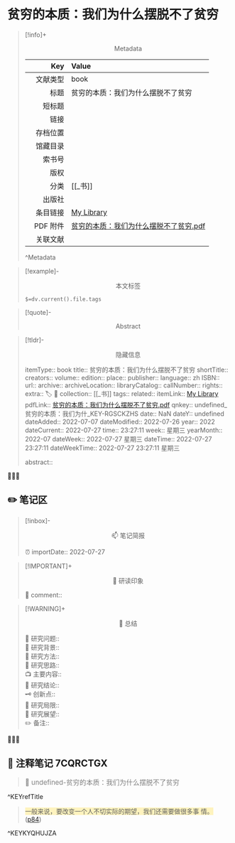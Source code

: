 # 贫穷的本质：我们为什么摆脱不了贫穷
> [!info]+ <center>Metadata</center>
> 
> |<div style="width: 5em">Key</div>|Value|
> |--:|:--|
> |文献类型|book|
> |标题|贫穷的本质：我们为什么摆脱不了贫穷|
> |短标题||
> |链接|[]()|
> |存档位置||
> |馆藏目录||
> |索书号||
> |版权||
> |分类|[[_书]]|
> |出版社||
> |条目链接|[My Library](zotero://select/library/items/RGSCKZHS)|
> |PDF 附件|[贫穷的本质：我们为什么摆脱不了贫穷.pdf](zotero://open-pdf/library/items/7CQRCTGX)|
> |关联文献||
> ^Metadata


> [!example]- <center>本文标签</center>
> 
> `$=dv.current().file.tags`


> [!quote]- <center>Abstract</center>
> 
> 


> [!tldr]- <center>隐藏信息</center>
> 
> itemType:: book
> title:: 贫穷的本质：我们为什么摆脱不了贫穷
> shortTitle:: 
> creators:: 
> volume:: 
> edition:: 
> place:: 
> publisher:: 
> language:: zh
> ISBN:: 
> url:: []()
> archive:: 
> archiveLocation:: 
> libraryCatalog:: 
> callNumber:: 
> rights:: 
> extra:: 🏷️ 📒
> collection:: [[_书]]
> tags:: 
> related:: 
> itemLink:: [My Library](zotero://select/library/items/RGSCKZHS)
> pdfLink:: [贫穷的本质：我们为什么摆脱不了贫穷.pdf](zotero://open-pdf/library/items/7CQRCTGX)
> qnkey:: undefined_贫穷的本质：我们为什_KEY-RGSCKZHS
> date:: NaN
> dateY:: undefined
> dateAdded:: 2022-07-07
> dateModified:: 2022-07-26
> year:: 2022
> dateCurrent:: 2022-07-27
> time:: 23:27:11
> week:: 星期三
> yearMonth:: 2022-07
> dateWeek:: 2022-07-27 星期三
> dateTime:: 2022-07-27 23:27:11
> dateWeekTime:: 2022-07-27 23:27:11 星期三
> 
> abstract:: 


👣➿👣


## ✏️ 笔记区

>[!inbox]- <center>📫 笔记简报</center>
>
> ⏰ importDate:: 2022-07-27

> [!IMPORTANT]+ <center>🌱 研读印象</center>  
>
>📌 comment::  

> [!WARNING]+ <center>🐣 总结</center>  
>
>🎯 研究问题::  
🔎 研究背景::  
🚀 研究方法::  
🐔 研究思路::  
📺 主要内容::  
🎉 研究结论::  
🗝️ 创新点::  
💩 研究局限::  
🐾 研究展望::  
✏️ 备注::  



👣➿👣

## 📝 注释笔记 7CQRCTGX

> <span style="font-size: 15px;color: gray">📍 undefined-贫穷的本质：我们为什么摆脱不了贫穷</span>

^KEYrefTitle

> <span class="highlight" style="background-color: #ffd40040">一般来说，要改变一个人不切实际的期望，我们还需要做很多事 情。</span> ([p84](zotero://open-pdf/library/items/7CQRCTGX?page=84&annotation=KYQHUJZA))

^KEYKYQHUJZA







